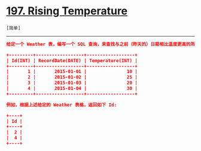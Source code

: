# [197. Rising Temperature](https://leetcode-cn.com/problems/rising-temperature/)

`[简单]`

---

```json
给定一个 Weather 表，编写一个 SQL 查询，来查找与之前（昨天的）日期相比温度更高的所有日期的 Id。

+---------+------------------+------------------+
| Id(INT) | RecordDate(DATE) | Temperature(INT) |
+---------+------------------+------------------+
|       1 |       2015-01-01 |               10 |
|       2 |       2015-01-02 |               25 |
|       3 |       2015-01-03 |               20 |
|       4 |       2015-01-04 |               30 |
+---------+------------------+------------------+

例如，根据上述给定的 Weather 表格，返回如下 Id:

+----+
| Id |
+----+
|  2 |
|  4 |
+----+

```
